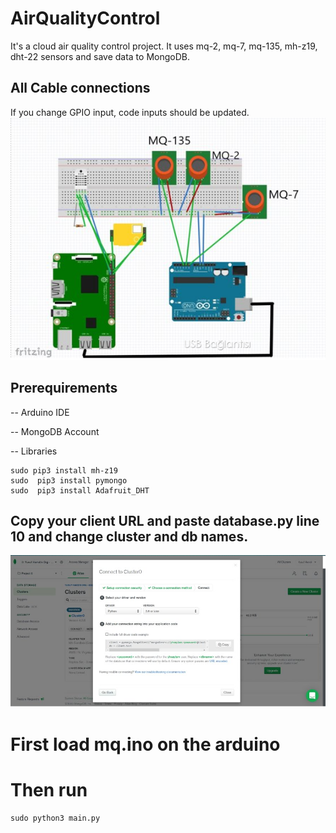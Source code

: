 # AirQualityControl
It's a cloud air quality control project. It uses mq-2, mq-7, mq-135, mh-z19, dht-22 sensors and save data to MongoDB.
## All Cable connections
If you change GPIO input, code inputs should be updated.
![All cable connecitons](https://github.com/OmerKonan/AirQualityControl/blob/master/img/all_connections.png)
## Prerequirements
 -- Arduino IDE
 
 -- MongoDB Account
 
 -- Libraries 
 
    sudo pip3 install mh-z19
    sudo  pip3 install pymongo
    sudo  pip3 install Adafruit_DHT
    
## Copy your client URL and paste database.py line 10 and change cluster and db names.
![All cable connecitons](https://github.com/OmerKonan/AirQualityControl/blob/master/img/mongo_db_path.png)


# First load mq.ino on the arduino
# Then run 
    sudo python3 main.py
    
